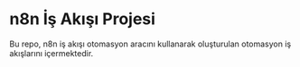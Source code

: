 # n8n İş Akışı Projesi

Bu repo, n8n iş akışı otomasyon aracını kullanarak oluşturulan otomasyon iş akışlarını içermektedir.
